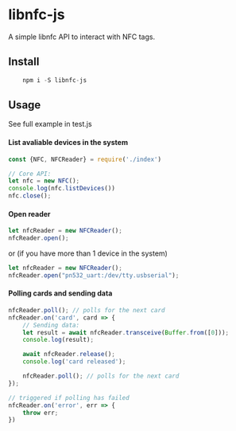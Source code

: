 # libnfc-js
A simple libnfc API to interact with NFC tags.  

## Install
```javascript
    npm i -S libnfc-js
```

## Usage

See full example in test.js

#### List avaliable devices in the system

```javascript
const {NFC, NFCReader} = require('./index')

// Core API:
let nfc = new NFC();
console.log(nfc.listDevices())
nfc.close();
```

#### Open reader

```javascript
let nfcReader = new NFCReader();
nfcReader.open();
```

or (if you have more than 1 device in the system)

```javascript
let nfcReader = new NFCReader();
nfcReader.open("pn532_uart:/dev/tty.usbserial");
```

#### Polling cards and sending data

``` javascript
nfcReader.poll(); // polls for the next card
nfcReader.on('card', card => {
    // Sending data:
    let result = await nfcReader.transceive(Buffer.from([0]));
    console.log(result);

    await nfcReader.release();
    console.log('card released');

    nfcReader.poll(); // polls for the next card
});

// triggered if polling has failed
nfcReader.on('error', err => {
    throw err;
})
```
